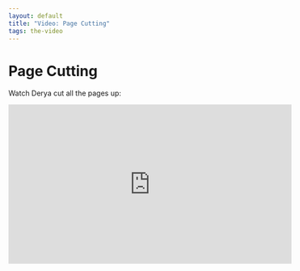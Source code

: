 ```yaml
---
layout: default
title: "Video: Page Cutting"
tags: the-video
---
```



# Page Cutting

Watch Derya cut all the pages up:
<iframe width="560" height="315" src="https://www.youtube.com/embed/GKzz3viVQXo" frameborder="0" allowfullscreen></iframe>
